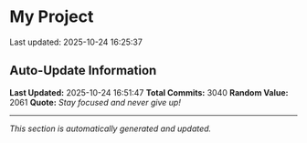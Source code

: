 # My Project


Last updated: 2025-10-24 16:25:37







































































































































































































































































































































































































































































































































































































































































































































































































































































































































































































































































































































































































































































































































































































































































































































































































































































































































































































































































































































































































































































































































































































































































































































































































































































































































































































































































































































































































































































































































































































































































































































































































































































































































































































































































































































































## Auto-Update Information

**Last Updated:** 2025-10-24 16:51:47
**Total Commits:** 3040
**Random Value:** 2061
**Quote:** _Stay focused and never give up!_

---
_This section is automatically generated and updated._